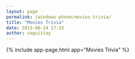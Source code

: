 ```yaml
---
layout: page
permalink: /windows-phone/movies-trivia/
title: "Movies Trivia"
date: 2013-06-14 17:33
author: saguiitay
---
```


{% include app-page.html app="Movies Trivia" %}
